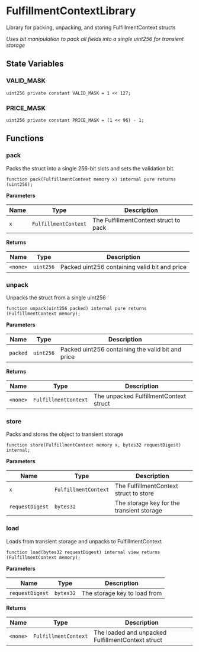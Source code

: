 # FulfillmentContextLibrary

Library for packing, unpacking, and storing FulfillmentContext structs

_Uses bit manipulation to pack all fields into a single uint256 for transient storage_

## State Variables

### VALID_MASK

```solidity
uint256 private constant VALID_MASK = 1 << 127;
```

### PRICE_MASK

```solidity
uint256 private constant PRICE_MASK = (1 << 96) - 1;
```

## Functions

### pack

Packs the struct into a single 256-bit slots and sets the validation bit.

```solidity
function pack(FulfillmentContext memory x) internal pure returns (uint256);
```

**Parameters**

| Name | Type                 | Description                           |
| ---- | -------------------- | ------------------------------------- |
| `x`  | `FulfillmentContext` | The FulfillmentContext struct to pack |

**Returns**

| Name     | Type      | Description                                   |
| -------- | --------- | --------------------------------------------- |
| `<none>` | `uint256` | Packed uint256 containing valid bit and price |

### unpack

Unpacks the struct from a single uint256

```solidity
function unpack(uint256 packed) internal pure returns (FulfillmentContext memory);
```

**Parameters**

| Name     | Type      | Description                                       |
| -------- | --------- | ------------------------------------------------- |
| `packed` | `uint256` | Packed uint256 containing the valid bit and price |

**Returns**

| Name     | Type                 | Description                            |
| -------- | -------------------- | -------------------------------------- |
| `<none>` | `FulfillmentContext` | The unpacked FulfillmentContext struct |

### store

Packs and stores the object to transient storage

```solidity
function store(FulfillmentContext memory x, bytes32 requestDigest) internal;
```

**Parameters**

| Name            | Type                 | Description                               |
| --------------- | -------------------- | ----------------------------------------- |
| `x`             | `FulfillmentContext` | The FulfillmentContext struct to store    |
| `requestDigest` | `bytes32`            | The storage key for the transient storage |

### load

Loads from transient storage and unpacks to FulfillmentContext

```solidity
function load(bytes32 requestDigest) internal view returns (FulfillmentContext memory);
```

**Parameters**

| Name            | Type      | Description                  |
| --------------- | --------- | ---------------------------- |
| `requestDigest` | `bytes32` | The storage key to load from |

**Returns**

| Name     | Type                 | Description                                       |
| -------- | -------------------- | ------------------------------------------------- |
| `<none>` | `FulfillmentContext` | The loaded and unpacked FulfillmentContext struct |
